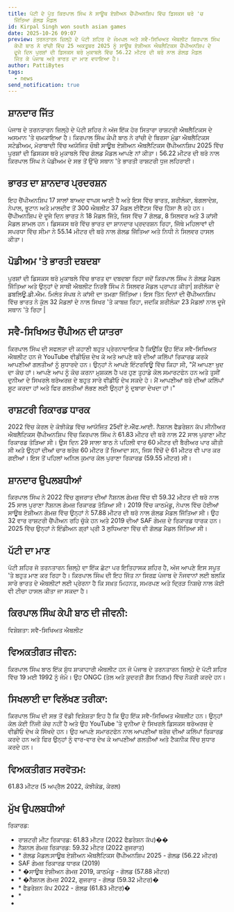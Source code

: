 ```yaml
---
title: ਪੱਟੀ ਦੇ ਪੁੱਤ ਕਿਰਪਾਲ ਸਿੰਘ ਨੇ ਸਾਊਥ ਏਸ਼ੀਅਨ ਚੈਂਪੀਅਨਸ਼ਿਪ ਵਿੱਚ ਡਿਸਕਸ ਥਰੋ 'ਚ
  ਜਿੱਤਿਆ ਗੋਲਡ ਮੈਡਲ
id: Kirpal Singh won south asian games
date: 2025-10-26 09:07
preview: ਤਰਨਤਾਰਨ ਜ਼ਿਲ੍ਹੇ ਦੇ ਪੱਟੀ ਸ਼ਹਿਰ ਦੇ ਜੰਮਪਲ ਅਤੇ ਸਵੈ-ਸਿਖਿਅਤ ਐਥਲੀਟ ਕਿਰਪਾਲ ਸਿੰਘ
  ਕੇਪੀ ਬਾਠ ਨੇ ਰਾਂਚੀ ਵਿੱਚ 25 ਅਕਤੂਬਰ 2025 ਨੂੰ ਸਾਊਥ ਏਸ਼ੀਅਨ ਐਥਲੈਟਿਕਸ ਚੈਂਪੀਅਨਸ਼ਿਪ ਦੇ
  ਦੂਜੇ ਦਿਨ ਪੁਰਸ਼ਾਂ ਦੀ ਡਿਸਕਸ ਥਰੋ ਮੁਕਾਬਲੇ ਵਿੱਚ 56.22 ਮੀਟਰ ਦੀ ਥਰੋ ਨਾਲ ਗੋਲਡ ਮੈਡਲ
  ਜਿੱਤ ਕੇ ਪੰਜਾਬ ਅਤੇ ਭਾਰਤ ਦਾ ਮਾਣ ਵਧਾਇਆ ਹੈ।
author: PattiBytes
tags:
  - news
send_notification: true
---
```

## ਸ਼ਾਨਦਾਰ ਜਿੱਤ﻿

ਪੰਜਾਬ ਦੇ ਤਰਨਤਾਰਨ ਜ਼ਿਲ੍ਹੇ ਦੇ ਪੱਟੀ ਸ਼ਹਿਰ ਨੇ ਅੱਜ ਇੱਕ ਹੋਰ ਸਿਤਾਰਾ ਰਾਸ਼ਟਰੀ ਐਥਲੈਟਿਕਸ ਦੇ ਅਸਮਾਨ 'ਤੇ ਚਮਕਾਇਆ ਹੈ। ਕਿਰਪਾਲ ਸਿੰਘ ਕੇਪੀ ਬਾਠ ਨੇ ਰਾਂਚੀ ਦੇ ਬਿਰਸਾ ਮੁੰਡਾ ਐਥਲੈਟਿਕਸ ਸਟੇਡੀਅਮ, ਮੋਰਾਬਾਦੀ ਵਿੱਚ ਅਯੋਜਿਤ ਚੌਥੀ ਸਾਊਥ ਏਸ਼ੀਅਨ ਐਥਲੈਟਿਕਸ ਚੈਂਪੀਅਨਸ਼ਿਪ 2025 ਵਿੱਚ ਪੁਰਸ਼ਾਂ ਦੀ ਡਿਸਕਸ ਥਰੋ ਮੁਕਾਬਲੇ ਵਿੱਚ ਗੋਲਡ ਮੈਡਲ ਆਪਣੇ ਨਾਂ ਕੀਤਾ। 56.22 ਮੀਟਰ ਦੀ ਥਰੋ ਨਾਲ ਕਿਰਪਾਲ ਸਿੰਘ ਨੇ ਪੋਡੀਅਮ ਦੇ ਸਭ ਤੋਂ ਉੱਚੇ ਸਥਾਨ 'ਤੇ ਭਾਰਤੀ ਰਾਸ਼ਟਰੀ ਧੁਜ ਲਹਿਰਾਈ।﻿

## ਭਾਰਤ ਦਾ ਸ਼ਾਨਦਾਰ ਪ੍ਰਦਰਸ਼ਨ﻿

ਇਹ ਚੈਂਪੀਅਨਸ਼ਿਪ 17 ਸਾਲਾਂ ਬਾਅਦ ਵਾਪਸ ਆਈ ਹੈ ਅਤੇ ਇਸ ਵਿੱਚ ਭਾਰਤ, ਸ਼ਰੀਲੰਕਾ, ਬੰਗਲਾਦੇਸ਼, ਨੇਪਾਲ, ਭੂਟਾਨ ਅਤੇ ਮਾਲਦੀਵ ਤੋਂ 300 ਐਥਲੀਟ 37 ਮੈਡਲ ਈਵੈਂਟਸ ਵਿੱਚ ਹਿੱਸਾ ਲੈ ਰਹੇ ਹਨ। ਚੈਂਪੀਅਨਸ਼ਿਪ ਦੇ ਦੂਜੇ ਦਿਨ ਭਾਰਤ ਨੇ 18 ਮੈਡਲ ਜਿੱਤੇ, ਜਿਸ ਵਿੱਚ 7 ਗੋਲਡ, 8 ਸਿਲਵਰ ਅਤੇ 3 ਕਾਂਸੀ ਮੈਡਲ ਸ਼ਾਮਲ ਹਨ। ਡਿਸਕਸ ਥਰੋ ਵਿੱਚ ਭਾਰਤ ਦਾ ਸ਼ਾਨਦਾਰ ਪ੍ਰਦਰਸ਼ਨ ਰਿਹਾ, ਜਿੱਥੇ ਮਹਿਲਾਵਾਂ ਦੀ ਸਪਰਧਾ ਵਿੱਚ ਸੀਮਾ ਨੇ 55.14 ਮੀਟਰ ਦੀ ਥਰੋ ਨਾਲ ਗੋਲਡ ਜਿੱਤਿਆ ਅਤੇ ਨਿਧੀ ਨੇ ਸਿਲਵਰ ਹਾਸਲ ਕੀਤਾ।﻿

## ਪੋਡੀਅਮ 'ਤੇ ਭਾਰਤੀ ਦਬਦਬਾ﻿

ਪੁਰਸ਼ਾਂ ਦੀ ਡਿਸਕਸ ਥਰੋ ਮੁਕਾਬਲੇ ਵਿੱਚ ਭਾਰਤ ਦਾ ਦਬਦਬਾ ਰਿਹਾ ਜਦੋਂ ਕਿਰਪਾਲ ਸਿੰਘ ਨੇ ਗੋਲਡ ਮੈਡਲ ਜਿੱਤਿਆ ਅਤੇ ਉਨ੍ਹਾਂ ਦੇ ਸਾਥੀ ਐਥਲੀਟ ਨਿਰਭੈ ਸਿੰਘ ਨੇ ਸਿਲਵਰ ਮੈਡਲ ਪ੍ਰਾਪਤ ਕੀਤਾ| ਸ਼ਰੀਲੰਕਾ ਦੇ ਡਬਲਿਊ.ਡੀ.ਐਮ. ਮਿਲੰਤ ਸੰਪਥ ਨੇ ਕਾਂਸੀ ਦਾ ਤਮਗਾ ਜਿੱਤਿਆ। ਇਸ ਤਿੱਨ ਦਿਨਾਂ ਦੀ ਚੈਂਪੀਅਨਸ਼ਿਪ ਵਿੱਚ ਭਾਰਤ ਨੇ ਕੁੱਲ 32 ਮੈਡਲਾਂ ਦੇ ਨਾਲ ਸਿਖਰ 'ਤੇ ਕਾਬਜ਼ ਰਿਹਾ, ਜਦਕਿ ਸ਼ਰੀਲੰਕਾ 23 ਮੈਡਲਾਂ ਨਾਲ ਦੂਜੇ ਸਥਾਨ 'ਤੇ ਰਿਹਾ |

## ਸਵੈ-ਸਿਖਿਅਤ ਚੈਂਪੀਅਨ ਦੀ ਯਾਤਰਾ﻿



ਕਿਰਪਾਲ ਸਿੰਘ ਦੀ ਸਫਲਤਾ ਦੀ ਕਹਾਣੀ ਬਹੁਤ ਪ੍ਰੇਰਨਾਦਾਇਕ ਹੈ ਕਿਉਂਕਿ ਉਹ ਇੱਕ ਸਵੈ-ਸਿਖਿਅਤ ਐਥਲੀਟ ਹਨ ਜੋ YouTube ਵੀਡੀਓਜ਼ ਦੇਖ ਕੇ ਅਤੇ ਆਪਣੇ ਥਰੋ ਦੀਆਂ ਕਲਿੱਪਾਂ ਰਿਕਾਰਡ ਕਰਕੇ ਆਪਣੀਆਂ ਗਲਤੀਆਂ ਨੂੰ ਸੁਧਾਰਦੇ ਹਨ। ਉਨ੍ਹਾਂ ਨੇ ਆਪਣੇ ਇੰਟਰਵਿਊ ਵਿੱਚ ਕਿਹਾ ਸੀ, "ਮੈਂ ਆਪਣਾ ਖੁਦ ਦਾ ਕੋਚ ਹਾਂ। ਆਪਣੇ ਆਪ ਨੂੰ ਕੋਚ ਕਰਨਾ ਮੁਸ਼ਕਲ ਹੈ ਪਰ ਹੁਣ ਤੁਹਾਡੇ ਕੋਲ ਸਮਾਰਟਫੋਨ ਹਨ ਅਤੇ ਤੁਸੀਂ ਦੁਨੀਆ ਦੇ ਸਿਖਰਲੇ ਥਰੋਅਰਜ਼ ਦੇ ਬਹੁਤ ਸਾਰੇ ਵੀਡੀਓ ਦੇਖ ਸਕਦੇ ਹੋ। ਮੈਂ ਆਪਣੀਆਂ ਥਰੋ ਦੀਆਂ ਕਲਿੱਪਾਂ ਸ਼ੂਟ ਕਰਦਾ ਹਾਂ ਅਤੇ ਫਿਰ ਗਲਤੀਆਂ ਲੱਭਣ ਲਈ ਉਨ੍ਹਾਂ ਨੂੰ ਦੁਬਾਰਾ ਦੇਖਦਾ ਹਾਂ।"

## ਰਾਸ਼ਟਰੀ ਰਿਕਾਰਡ ਧਾਰਕ﻿

2022 ਵਿੱਚ ਕੇਰਲ ਦੇ ਕੋਝੀਕੋਡ ਵਿੱਚ ਆਯੋਜਿਤ 25ਵੀਂ ਏ.ਐੱਫ.ਆਈ. ਨੈਸ਼ਨਲ ਫੈਡਰੇਸ਼ਨ ਕੱਪ ਸੀਨੀਅਰ ਐਥਲੈਟਿਕਸ ਚੈਂਪੀਅਨਸ਼ਿਪ ਵਿੱਚ ਕਿਰਪਾਲ ਸਿੰਘ ਨੇ 61.83 ਮੀਟਰ ਦੀ ਥਰੋ ਨਾਲ 22 ਸਾਲ ਪੁਰਾਣਾ ਮੀਟ ਰਿਕਾਰਡ ਤੋੜਿਆ ਸੀ। ਉਸ ਦਿਨ 29 ਸਾਲਾ ਬਾਠ ਨੇ ਪਹਿਲੀ ਵਾਰ 60 ਮੀਟਰ ਦੀ ਬੈਰੀਅਰ ਪਾਰ ਕੀਤੀ ਸੀ ਅਤੇ ਉਨ੍ਹਾਂ ਦੀਆਂ ਚਾਰ ਥਰੋਜ਼ 60 ਮੀਟਰ ਤੋਂ ਜ਼ਿਆਦਾ ਸਨ, ਜਿਸ ਵਿੱਚੋਂ ਦੋ 61 ਮੀਟਰ ਵੀ ਪਾਰ ਕਰ ਗਈਆਂ। ਇਸ ਤੋਂ ਪਹਿਲਾਂ ਅਨਿਲ ਕੁਮਾਰ ਕੋਲ ਪੁਰਾਣਾ ਰਿਕਾਰਡ (59.55 ਮੀਟਰ) ਸੀ।﻿

## ਸ਼ਾਨਦਾਰ ਉਪਲਬਧੀਆਂ﻿



ਕਿਰਪਾਲ ਸਿੰਘ ਨੇ 2022 ਵਿੱਚ ਗੁਜਰਾਤ ਦੀਆਂ ਨੈਸ਼ਨਲ ਗੇਮਜ਼ ਵਿੱਚ ਵੀ 59.32 ਮੀਟਰ ਦੀ ਥਰੋ ਨਾਲ 25 ਸਾਲ ਪੁਰਾਣਾ ਨੈਸ਼ਨਲ ਗੇਮਜ਼ ਰਿਕਾਰਡ ਤੋੜਿਆ ਸੀ। 2019 ਵਿੱਚ ਕਾਠਮੰਡੂ, ਨੇਪਾਲ ਵਿੱਚ ਹੋਈਆਂ ਸਾਊਥ ਏਸ਼ੀਅਨ ਗੇਮਜ਼ ਵਿੱਚ ਉਨ੍ਹਾਂ ਨੇ 57.88 ਮੀਟਰ ਦੀ ਥਰੋ ਨਾਲ ਗੋਲਡ ਮੈਡਲ ਜਿੱਤਿਆ ਸੀ। ਉਹ 32 ਵਾਰ ਰਾਸ਼ਟਰੀ ਚੈਂਪੀਅਨ ਰਹਿ ਚੁੱਕੇ ਹਨ ਅਤੇ 2019 ਦੀਆਂ SAF ਗੇਮਜ਼ ਦੇ ਰਿਕਾਰਡ ਧਾਰਕ ਹਨ। 2025 ਵਿੱਚ ਉਨ੍ਹਾਂ ਨੇ ਇੰਡੀਅਨ ਗ੍ਰਾਂ ਪ੍ਰੀ 3 ਲੁਧਿਆਣਾ ਵਿੱਚ ਵੀ ਗੋਲਡ ਮੈਡਲ ਜਿੱਤਿਆ ਸੀ।﻿

## ਪੱਟੀ ਦਾ ਮਾਣ﻿

ਪੱਟੀ ਸ਼ਹਿਰ ਜੋ ਤਰਨਤਾਰਨ ਜ਼ਿਲ੍ਹੇ ਦਾ ਇੱਕ ਛੋਟਾ ਪਰ ਇਤਿਹਾਸਕ ਸ਼ਹਿਰ ਹੈ, ਅੱਜ ਆਪਣੇ ਇਸ ਸਪੂਤ 'ਤੇ ਬਹੁਤ ਮਾਣ ਕਰ ਰਿਹਾ ਹੈ। ਕਿਰਪਾਲ ਸਿੰਘ ਦੀ ਇਹ ਜਿੱਤ ਨਾ ਸਿਰਫ਼ ਪੰਜਾਬ ਦੇ ਨੌਜਵਾਨਾਂ ਲਈ ਬਲਕਿ ਸਾਰੇ ਭਾਰਤ ਦੇ ਐਥਲੀਟਾਂ ਲਈ ਪ੍ਰੇਰਨਾ ਹੈ ਕਿ ਸਖ਼ਤ ਮਿਹਨਤ, ਸਮਰਪਣ ਅਤੇ ਦ੍ਰਿੜ ਨਿਸ਼ਚੇ ਨਾਲ ਕੋਈ ਵੀ ਟੀਚਾ ਹਾਸਲ ਕੀਤਾ ਜਾ ਸਕਦਾ ਹੈ।﻿



## ਕਿਰਪਾਲ ਸਿੰਘ ਕੇਪੀ ਬਾਠ ਦੀ ਜੀਵਨੀ:﻿

ਵਿਸ਼ੇਸ਼ਤਾ: ਸਵੈ-ਸਿਖਿਅਤ ਐਥਲੀਟ

## ਵਿਅਕਤੀਗਤ ਜੀਵਨ:﻿

ਕਿਰਪਾਲ ਸਿੰਘ ਬਾਠ ਇੱਕ ਸ਼ੁੱਧ ਸ਼ਾਕਾਹਾਰੀ ਐਥਲੀਟ ਹਨ ਜੋ ਪੰਜਾਬ ਦੇ ਤਰਨਤਾਰਨ ਜ਼ਿਲ੍ਹੇ ਦੇ ਪੱਟੀ ਸ਼ਹਿਰ ਵਿੱਚ 19 ਮਈ 1992 ਨੂੰ ਜੰਮੇ। ਉਹ ONGC (ਤੇਲ ਅਤੇ ਕੁਦਰਤੀ ਗੈਸ ਨਿਗਮ) ਵਿੱਚ ਨੌਕਰੀ ਕਰਦੇ ਹਨ।﻿

## ਸਿਖਲਾਈ ਦਾ ਵਿਲੱਖਣ ਤਰੀਕਾ:﻿

ਕਿਰਪਾਲ ਸਿੰਘ ਦੀ ਸਭ ਤੋਂ ਵੱਡੀ ਵਿਸ਼ੇਸ਼ਤਾ ਇਹ ਹੈ ਕਿ ਉਹ ਇੱਕ ਸਵੈ-ਸਿਖਿਅਤ ਐਥਲੀਟ ਹਨ। ਉਨ੍ਹਾਂ ਕੋਲ ਕੋਈ ਨਿੱਜੀ ਕੋਚ ਨਹੀਂ ਹੈ ਅਤੇ ਉਹ YouTube 'ਤੇ ਦੁਨੀਆ ਦੇ ਸਿਖਰਲੇ ਡਿਸਕਸ ਥਰੋਅਰਜ਼ ਦੇ ਵੀਡੀਓ ਦੇਖ ਕੇ ਸਿੱਖਦੇ ਹਨ। ਉਹ ਆਪਣੇ ਸਮਾਰਟਫੋਨ ਨਾਲ ਆਪਣੀਆਂ ਥਰੋਜ਼ ਦੀਆਂ ਕਲਿੱਪਾਂ ਰਿਕਾਰਡ ਕਰਦੇ ਹਨ ਅਤੇ ਫਿਰ ਉਨ੍ਹਾਂ ਨੂੰ ਵਾਰ-ਵਾਰ ਦੇਖ ਕੇ ਆਪਣੀਆਂ ਗਲਤੀਆਂ ਅਤੇ ਟੈਕਨੀਕ ਵਿੱਚ ਸੁਧਾਰ ਕਰਦੇ ਹਨ।﻿

## ਵਿਅਕਤੀਗਤ ਸਰਵੋਤਮ:﻿

61.83 ਮੀਟਰ (5 ਅਪ੍ਰੈਲ 2022, ਕੋਝੀਕੋਡ, ਕੇਰਲ)﻿

## ਮੁੱਖ ਉਪਲਬਧੀਆਂ﻿

ਰਿਕਾਰਡ:

* ਰਾਸ਼ਟਰੀ ਮੀਟ ਰਿਕਾਰਡ: 61.83 ਮੀਟਰ (2022 ਫੈਡਰੇਸ਼ਨ ਕੱਪ)��
* ਨੈਸ਼ਨਲ ਗੇਮਜ਼ ਰਿਕਾਰਡ: 59.32 ਮੀਟਰ (2022 ਗੁਜਰਾਤ)
* \* ਗੋਲਡ ਮੈਡਲ:ਸਾਊਥ ਏਸ਼ੀਅਨ ਐਥਲੈਟਿਕਸ ਚੈਂਪੀਅਨਸ਼ਿਪ 2025 - ਗੋਲਡ (56.22 ਮੀਟਰ)
* SAF ਗੇਮਜ਼ ਰਿਕਾਰਡ ਧਾਰਕ (2019)
* \* �ਸਾਊਥ ਏਸ਼ੀਅਨ ਗੇਮਜ਼ 2019, ਕਾਠਮੰਡੂ - ਗੋਲਡ (57.88 ਮੀਟਰ)
* \* �ਨੈਸ਼ਨਲ ਗੇਮਜ਼ 2022, ਗੁਜਰਾਤ - ਗੋਲਡ (59.32 ਮੀਟਰ)�
* \* ਫੈਡਰੇਸ਼ਨ ਕੱਪ 2022 - ਗੋਲਡ (61.83 ਮੀਟਰ)�
* \* 
*